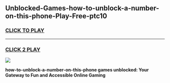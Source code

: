 
## Unblocked-Games-how-to-unblock-a-number-on-this-phone-Play-Free-ptc10
<h3>
<a href="https://premium76.site?title=how-to-unblock-a-number-on-this-phone&ref=20M">CLICK TO PLAY</a></h3>
<hr>

<h3>
<a href="https://premium76.site?title=how-to-unblock-a-number-on-this-phone&ref=20M">CLICK 2 PLAY</a>
  
</h3>

<a href="https://premium76.site?title=how-to-unblock-a-number-on-this-phone&ref=19M"><img src="https://clearcache.store/games.png"></a>


**how-to-unblock-a-number-on-this-phone games unblocked: Your Gateway to Fun and Accessible Online Gaming**
